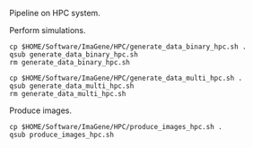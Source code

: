 
Pipeline on HPC system.

Perform simulations.
```
cp $HOME/Software/ImaGene/HPC/generate_data_binary_hpc.sh .
qsub generate_data_binary_hpc.sh
rm generate_data_binary_hpc.sh
```

```
cp $HOME/Software/ImaGene/HPC/generate_data_multi_hpc.sh .
qsub generate_data_multi_hpc.sh
rm generate_data_multi_hpc.sh
```


Produce images.
```
cp $HOME/Software/ImaGene/HPC/produce_images_hpc.sh .
qsub produce_images_hpc.sh
```





